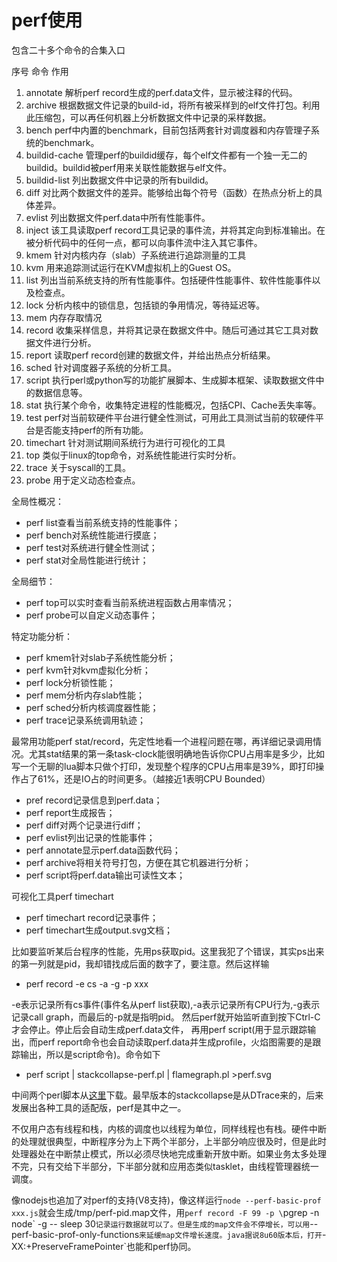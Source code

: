 perf使用
====
包含二十多个命令的合集入口

序号	命令	作用
1.	annotate	解析perf record生成的perf.data文件，显示被注释的代码。
2.	archive	根据数据文件记录的build-id，将所有被采样到的elf文件打包。利用此压缩包，可以再任何机器上分析数据文件中记录的采样数据。
3.	bench	perf中内置的benchmark，目前包括两套针对调度器和内存管理子系统的benchmark。
4.	buildid-cache	管理perf的buildid缓存，每个elf文件都有一个独一无二的buildid。buildid被perf用来关联性能数据与elf文件。
5.	buildid-list	列出数据文件中记录的所有buildid。
6.	diff	对比两个数据文件的差异。能够给出每个符号（函数）在热点分析上的具体差异。
7.	evlist	列出数据文件perf.data中所有性能事件。
8.	inject	该工具读取perf record工具记录的事件流，并将其定向到标准输出。在被分析代码中的任何一点，都可以向事件流中注入其它事件。
9.	kmem	针对内核内存（slab）子系统进行追踪测量的工具
10.	kvm	用来追踪测试运行在KVM虚拟机上的Guest OS。
11.	list	列出当前系统支持的所有性能事件。包括硬件性能事件、软件性能事件以及检查点。
12.	lock	分析内核中的锁信息，包括锁的争用情况，等待延迟等。
13.	mem	内存存取情况
14.	record	收集采样信息，并将其记录在数据文件中。随后可通过其它工具对数据文件进行分析。
15.	report	读取perf record创建的数据文件，并给出热点分析结果。
16.	sched	针对调度器子系统的分析工具。
17.	script	执行perl或python写的功能扩展脚本、生成脚本框架、读取数据文件中的数据信息等。
18.	stat	执行某个命令，收集特定进程的性能概况，包括CPI、Cache丢失率等。
19.	test	perf对当前软硬件平台进行健全性测试，可用此工具测试当前的软硬件平台是否能支持perf的所有功能。
20.	timechart	针对测试期间系统行为进行可视化的工具
21.	top	类似于linux的top命令，对系统性能进行实时分析。
22.	trace	关于syscall的工具。
23.	probe	用于定义动态检查点。

全局性概况：

* perf list查看当前系统支持的性能事件；
* perf bench对系统性能进行摸底；
* perf test对系统进行健全性测试；
* perf stat对全局性能进行统计；

全局细节：

* perf top可以实时查看当前系统进程函数占用率情况；
* perf probe可以自定义动态事件；

特定功能分析：

* perf kmem针对slab子系统性能分析；
* perf kvm针对kvm虚拟化分析；
* perf lock分析锁性能；
* perf mem分析内存slab性能；
* perf sched分析内核调度器性能；
* perf trace记录系统调用轨迹；

最常用功能perf stat/record，先定性地看一个进程问题在哪，再详细记录调用情况。尤其stat结果的第一条task-clock能很明确地告诉你CPU占用率是多少，比如写一个无聊的lua脚本只做个打印，发现整个程序的CPU占用率是39%，即打印操作占了61%，还是IO占的时间更多。（越接近1表明CPU Bounded）

* pref record记录信息到perf.data；
* perf report生成报告；
* perf diff对两个记录进行diff；
* perf evlist列出记录的性能事件；
* perf annotate显示perf.data函数代码；
* perf archive将相关符号打包，方便在其它机器进行分析；
* perf script将perf.data输出可读性文本；

可视化工具perf timechart

* perf timechart record记录事件；
* perf timechart生成output.svg文档；

比如要监听某后台程序的性能，先用ps获取pid。这里我犯了个错误，其实ps出来的第一列就是pid，我却错找成后面的数字了，要注意。然后这样输

* perf record -e cs -a -g -p xxx

-e表示记录所有cs事件(事件名从perf list获取),-a表示记录所有CPU行为,-g表示记录call graph，而最后的-p就是指明pid。
然后perf就开始监听直到按下Ctrl-C才会停止。停止后会自动生成perf.data文件，
再用perf script(用于显示跟踪输出，而perf report命令也会自动读取perf.data并生成profile，火焰图需要的是跟踪输出，所以是script命令)。命令如下

* perf script | stackcollapse-perf.pl | flamegraph.pl >perf.svg

中间两个perl脚本从[这里](https://github.com/brendangregg/FlameGraph)下载。最早版本的stackcollapse是从DTrace来的，后来发展出各种工具的适配版，perf是其中之一。

不仅用户态有线程和栈，内核的调度也以线程为单位，同样线程也有栈。硬件中断的处理就很典型，中断程序分为上下两个半部分，上半部分响应很及时，但是此时处理器处在中断禁止模式，所以必须尽快地完成重新开放中断。如果业务太多处理不完，只有交给下半部分，下半部分就和应用态类似tasklet，由线程管理器统一调度。

像nodejs也追加了对perf的支持(V8支持)，像这样运行`node --perf-basic-prof xxx.js`就会生成/tmp/perf-pid.map文件，用`perf record -F 99 -p \`pgrep -n node\` -g -- sleep 30`记录运行数据就可以了。但是生成的map文件会不停增长，可以用`--perf-basic-prof-only-functions`来延缓map文件增长速度。java据说8u60版本后，打开`-XX:+PreserveFramePointer`也能和perf协同。